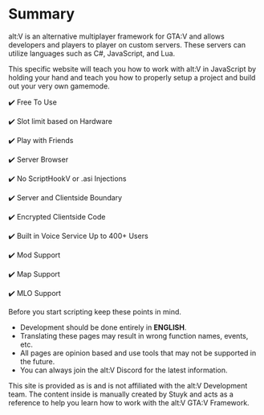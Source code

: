 # Summary

alt:V is an alternative multiplayer framework for GTA:V and allows developers and players to player on custom servers. These servers can utilize languages such as C#, JavaScript, and Lua.

This specific website will teach you how to work with alt:V in JavaScript by holding your hand and teach you how to properly setup a project and build out your very own gamemode.

✔️ Free To Use

✔️ Slot limit based on Hardware

✔️ Play with Friends

✔️ Server Browser

✔️ No ScriptHookV or .asi Injections

✔️ Server and Clientside Boundary

✔️ Encrypted Clientside Code

✔️ Built in Voice Service Up to 400+ Users

✔️ Mod Support

✔️ Map Support

✔️ MLO Support

Before you start scripting keep these points in mind.

-   Development should be done entirely in **ENGLISH**.
-   Translating these pages may result in wrong function names, events, etc.
-   All pages are opinion based and use tools that may not be supported in the future.
-   You can always join the alt:V Discord for the latest information.

This site is provided as is and is not affiliated with the alt:V Development team. The content inside is manually created by Stuyk and acts as a reference to help you learn how to work with the alt:V GTA:V Framework.

